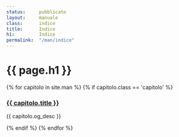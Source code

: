 ```yaml
---
status:     pubblicato
layout:     manuale
class:      indice
title:      Indice
h1:         Indice
permalink:  "/man/indice"
---
```


# {{ page.h1 }}

<section class="indice">
    {% for capitolo in site.man %}
        {% if capitolo.class == 'capitolo' %}
        <div class="capitolo">
            <h3 {% if capitolo.status=='bozza' %}class="bozza"{% endif %} >
                <a href="{{ capitolo.url }}">{{ capitolo.title }}</a>
            </h3>
            <p>{{ capitolo.og_desc }}</p>
        </div>
        {% endif %}
    {% endfor %}
</section>
